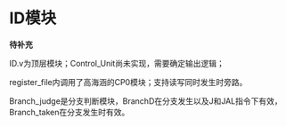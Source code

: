 # ID模块

**待补充**

ID.v为顶层模块；Control_Unit尚未实现，需要确定输出逻辑；

register_file内调用了高海涵的CP0模块；支持读写同时发生时旁路。

Branch_judge是分支判断模块，BranchD在分支发生以及J和JAL指令下有效，Branch_taken在分支发生时有效。


